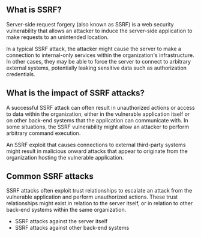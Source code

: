 ## What is SSRF?

Server-side request forgery (also known as SSRF) is a web security vulnerability that allows an attacker to induce the server-side application to make requests to an unintended location.

In a typical SSRF attack, the attacker might cause the server to make a connection to internal-only services within the organization's infrastructure. In other cases, they may be able to force the server to connect to arbitrary external systems, potentially leaking sensitive data such as authorization credentials.

## What is the impact of SSRF attacks?

A successful SSRF attack can often result in unauthorized actions or access to data within the organization, either in the vulnerable application itself or on other back-end systems that the application can communicate with. In some situations, the SSRF vulnerability might allow an attacker to perform arbitrary command execution.

An SSRF exploit that causes connections to external third-party systems might result in malicious onward attacks that appear to originate from the organization hosting the vulnerable application.

## Common SSRF attacks

SSRF attacks often exploit trust relationships to escalate an attack from the vulnerable application and perform unauthorized actions. These trust relationships might exist in relation to the server itself, or in relation to other back-end systems within the same organization.

- SSRF attacks against the server itself
- SSRF attacks against other back-end systems